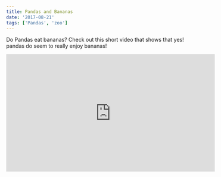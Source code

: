 ```yaml
---
title: Pandas and Bananas
date: '2017-08-21'
tags: ['Pandas', 'zoo']
---
```


Do Pandas eat bananas? Check out this short video that shows that yes! pandas do seem to really enjoy bananas!

<iframe width="560" height="315" src="https://www.youtube.com/embed/4SZl1r2O_bY" 
    frameborder="0" allowfullscreen>
</iframe>
